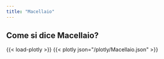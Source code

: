 ```yaml
---
title: "Macellaio"
---
```


## Come si dice Macellaio?

{{< load-plotly >}}
{{< plotly json="/plotly/Macellaio.json" >}}